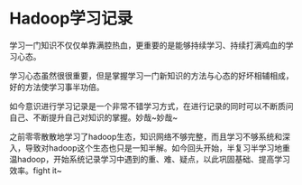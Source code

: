 # Hadoop学习记录

学习一门知识不仅仅单靠满腔热血，更重要的是能够持续学习、持续打满鸡血的学习心态。

学习心态虽然很很重要，但是掌握学习一门新知识的方法与心态的好坏相辅相成，好的方法使学习事半功倍。

如今意识进行学习记录是一个非常不错学习方式，在进行记录的同时可以不断质问自己、不断提升自己对知识的掌握。妙哉~妙哉~



之前零零散散地学习了hadoop生态，知识网络不够完整，而且学习不够系统和深入，导致对hadoop这个生态也只是一知半解。如今回头开始，半复习半学习地重温hadoop，开始系统记录学习中遇到的重、难、疑点，以此巩固基础、提高学习效率。fight it~

